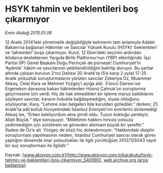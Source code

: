 # HSYK tahmin ve beklentileri boş çıkarmıyor

*Emin Akdağ 2015.01.06*

<div class="pNewsDetailMainContent" itemprop="articleBody">
 <p>
  12 Aralık 2014’teki yönetmelik değişikliğiyle kelimenin tam anlamıyla Adalet Bakanı’na bağlanan Hâkimler ve Savcılar Yüksek Kurulu (HSYK) ‘beklentileri’ ve ‘tahminleri’ boşa çıkarmıyor. Kurul, 12 Ekim’deki seçimin ardından iktidarca desteklenen Yargıda Birlik Platformu’nun (YBP) etkinliğinde. İşçi Partisi (İP) Genel Başkanı Doğu Perinçek de pürneşe! Cumhuriyet’in ‘Aydınlık’ hâkim ve savcılarının yetkilendirildiğini belirtip duruyor. Bu şartlar altında çalışan kurulun 2’nci Dairesi 30 Aralık’ta (5’e karşı 2 oyla) 17-25 Aralık yolsuzluk soruşturmalarını yürüten savcılar Zekeriya Öz, Muammer Akkaş, Celal Kara ve Mehmet Yüzgeç’i açığa aldı. 3’üncü Dairesi ise Ergenekon davasına bakan hâkimlerden Hüsnü Çalmuk’un soruşturma geçirmesine izin verdi. Hiç de hak etmedikleri bir işleme maruz kaldıklarını söyleyen savcılar, kararın hukukla bağdaşmadığını, siyasi olduğunu söylüyorlar. Kara, “Lehime olan belgeleri bile kuruldan gizlediler.” derken; 25 Aralık’ta adli kolluk hüviyetindeki İstanbul Emniyeti’nin emirlerini dinlemediği Akkaş ise, “Erken bekliyordum ama şimdi oldu. Tuzun koktuğu yerdeyiz. Allah Büyük.” diye konuşuyor. “Milletimin hakkını hırsıza yolsuza yedirmediğim için sürülmem ve görevden alınmam büyük bir şereftir.” ifadesi de Öz’e ait. Yüzgeç de sözü hiç dolandırmıyor: “Hakkımdaki disiplin soruşturması yapılmasının nedeni, İstanbul Cumhuriyet savcısı olarak görev yaptığım dönemde imar yolsuzlukları ile ilgili yürüttüğüm 2012/125043 sayılı bir suç soruşturması ile ilgilidir.”
 </p>
</div>


Kaynak: [www.aksiyon.com.tr](http://www.aksiyon.com.tr/karakutu/hsyk-tahmin-ve-beklentileri-bos-cikarmiyor_540990), [web.archive.org (arşiv bağlantısı)](http://web.archive.org/web/20150616000342/http://www.aksiyon.com.tr/karakutu/hsyk-tahmin-ve-beklentileri-bos-cikarmiyor_540990)
